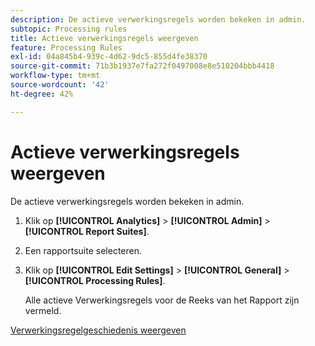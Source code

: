 ```yaml
---
description: De actieve verwerkingsregels worden bekeken in admin.
subtopic: Processing rules
title: Actieve verwerkingsregels weergeven
feature: Processing Rules
exl-id: 04a845b4-939c-4d62-9dc5-855d4fe38370
source-git-commit: 71b3b1937e7fa272f0497008e8e510204bbb4418
workflow-type: tm+mt
source-wordcount: '42'
ht-degree: 42%

---
```


# Actieve verwerkingsregels weergeven

De actieve verwerkingsregels worden bekeken in admin.

1. Klik op **[!UICONTROL Analytics]** > **[!UICONTROL Admin]** > **[!UICONTROL Report Suites]**.
1. Een rapportsuite selecteren.
1. Klik op **[!UICONTROL Edit Settings]** > **[!UICONTROL General]** > **[!UICONTROL Processing Rules]**.

   Alle actieve Verwerkingsregels voor de Reeks van het Rapport zijn vermeld.

[Verwerkingsregelgeschiedenis weergeven](/help/admin/admin/c-processing-rules/c-processing-rules-configuration/t-processing-rule-view-history.md)
